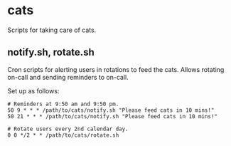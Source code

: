 # cats

Scripts for taking care of cats.

## notify.sh, rotate.sh

Cron scripts for alerting users in rotations to feed the cats.
Allows rotating on-call and sending reminders to on-call.

Set up as follows:

```
# Reminders at 9:50 am and 9:50 pm.
50 9 * * * /path/to/cats/notify.sh "Please feed cats in 10 mins!"
50 21 * * * /path/to/cats/notify.sh "Please feed cats in 10 mins!"

# Rotate users every 2nd calendar day.
0 0 */2 * * /path/to/cats/rotate.sh
```
